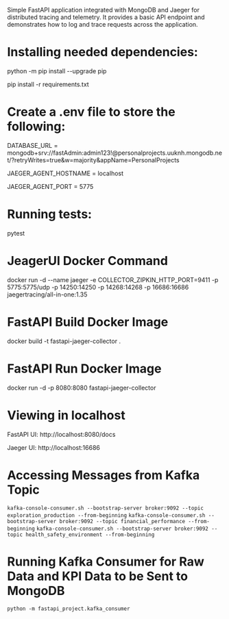 Simple FastAPI application integrated with MongoDB and Jaeger for distributed tracing and telemetry. It provides a basic API endpoint and demonstrates how to log and trace requests across the application.

# Installing needed dependencies:

python -m pip install --upgrade pip

pip install -r requirements.txt

# Create a .env file to store the following:

DATABASE_URL = mongodb+srv://fastAdmin:admin123!@personalprojects.uuknh.mongodb.net/?retryWrites=true&w=majority&appName=PersonalProjects

JAEGER_AGENT_HOSTNAME = localhost

JAEGER_AGENT_PORT = 5775

# Running tests:

pytest

# JeagerUI Docker Command

docker run -d --name jaeger -e COLLECTOR_ZIPKIN_HTTP_PORT=9411 -p 5775:5775/udp -p 14250:14250 -p 14268:14268 -p 16686:16686 jaegertracing/all-in-one:1.35

# FastAPI Build Docker Image

docker build -t fastapi-jaeger-collector .

# FastAPI Run Docker Image

docker run -d -p 8080:8080 fastapi-jaeger-collector

# Viewing in localhost

FastAPI UI: http://localhost:8080/docs

Jaeger UI: http://localhost:16686

# Accessing Messages from Kafka Topic

`kafka-console-consumer.sh --bootstrap-server broker:9092 --topic exploration_production --from-beginning`
`kafka-console-consumer.sh --bootstrap-server broker:9092 --topic financial_performance --from-beginning`
`kafka-console-consumer.sh --bootstrap-server broker:9092 --topic health_safety_environment --from-beginning`

# Running Kafka Consumer for Raw Data and KPI Data to be Sent to MongoDB

`python -m fastapi_project.kafka_consumer`
